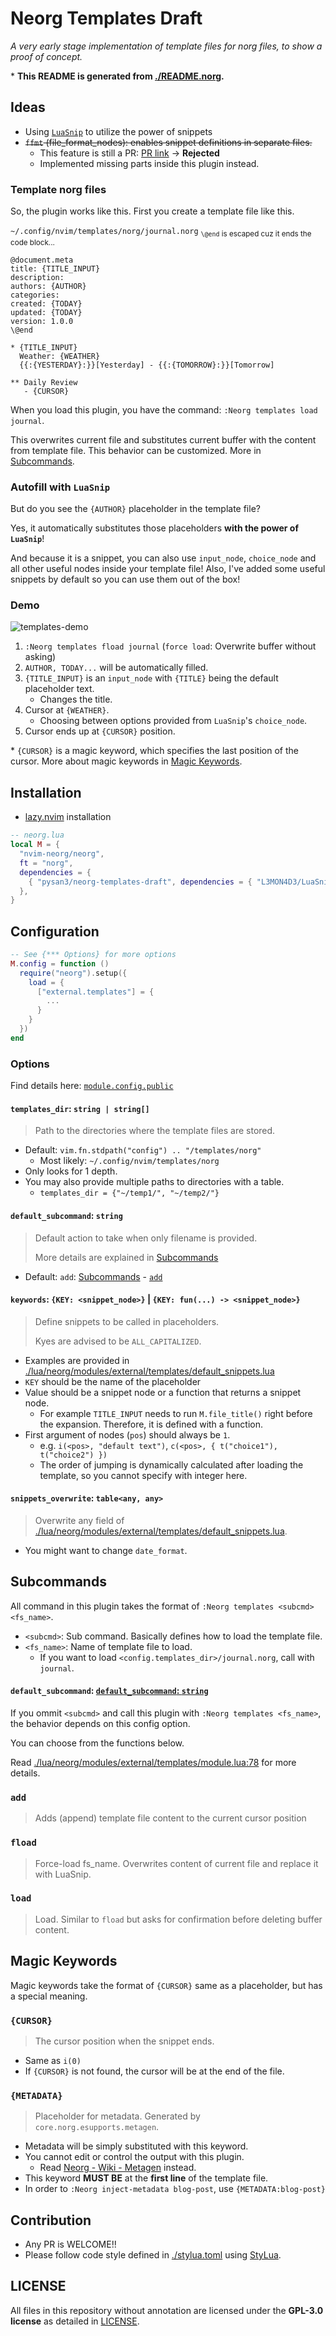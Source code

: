 



# Neorg Templates Draft

_A very early stage implementation of template files for norg files, to show a proof of concept._

\* **This README is generated from [./README.norg](./README.norg).**


## Ideas

- Using [`LuaSnip`](https://github.com/L3MON4D3/LuaSnip) to utilize the power of snippets
- ~~`ffmt` (file_format_nodes): enables snippet definitions in separate files.~~
    -  This feature is still a PR: [PR link](https://github.com/L3MON4D3/LuaSnip/pull/868) -> **Rejected**
    -  Implemented missing parts inside this plugin instead.


### Template norg files

So, the plugin works like this. First you create a template file like this.

`~/.config/nvim/templates/norg/journal.norg`
<sub>`\@end` is escaped cuz it ends the code block...</sub>
```norg
@document.meta
title: {TITLE_INPUT}
description:
authors: {AUTHOR}
categories:
created: {TODAY}
updated: {TODAY}
version: 1.0.0
\@end

* {TITLE_INPUT}
  Weather: {WEATHER}
  {{:{YESTERDAY}:}}[Yesterday] - {{:{TOMORROW}:}}[Tomorrow]

** Daily Review
   - {CURSOR}
```

When you load this plugin, you have the command: `:Neorg templates load journal`.

This overwrites current file and substitutes current buffer with the content from template file.
This behavior can be customized. More in [Subcommands](#subcommands).


### Autofill with `LuaSnip`

But do you see the `{AUTHOR}` placeholder in the template file?

Yes, it automatically substitutes those placeholders **with the power of `LuaSnip`**!

And because it is a snippet, you can also use `input_node`, `choice_node` and all other useful nodes
inside your template file!
Also, I've added some useful snippets by default so you can use them out of the box!


### Demo

![templates-demo](https://user-images.githubusercontent.com/41065736/232785115-7e2ac26b-9daf-4c57-9677-e491f8a81f97.gif)

1. `:Neorg templates fload journal` (`force load`: Overwrite buffer without asking)
2. `AUTHOR, TODAY...` will be automatically filled.
3. `{TITLE_INPUT}` is an `input_node` with `{TITLE}` being the default placeholder text.
    - Changes the title.
4. Cursor at `{WEATHER}`.
    - Choosing between options provided from `LuaSnip`'s `choice_node`.
5. Cursor ends up at `{CURSOR}` position.

\* `{CURSOR}` is a magic keyword, which specifies the last position of the cursor.
More about magic keywords in [Magic Keywords](#magic-keywords).


## Installation

- [lazy.nvim](https://github.com/folke/lazy.nvim) installation
```lua
-- neorg.lua
local M = {
  "nvim-neorg/neorg",
  ft = "norg",
  dependencies = {
    { "pysan3/neorg-templates-draft", dependencies = { "L3MON4D3/LuaSnip" } }, -- ADD THIS LINE
  },
}
```


## Configuration

```lua
-- See {*** Options} for more options
M.config = function ()
  require("neorg").setup({
    load = {
      ["external.templates"] = {
        ...
      }
    }
  })
end
```


### Options

Find details here: [`module.config.public`](#luaneorgmodulesexternaltemplatesmodulelua59)


#### `templates_dir`: `string | string[]`

> Path to the directories where the template files are stored.

- Default: `vim.fn.stdpath("config") .. "/templates/norg"`
    - Most likely: `~/.config/nvim/templates/norg`
- Only looks for 1 depth.
- You may also provide multiple paths to directories with a table.
    - `templates_dir = {"~/temp1/", "~/temp2/"}`


#### `default_subcommand`: `string`

> Default action to take when only filename is provided.
>
> More details are explained in [Subcommands](#subcommands)

- Default: `add`: [Subcommands](#subcommands) - [`add`](#add)


#### `keywords`: `{KEY: <snippet_node>}` | `{KEY: fun(...) -> <snippet_node>}`

> Define snippets to be called in placeholders.
>
> Kyes are advised to be `ALL_CAPITALIZED`.

- Examples are provided in [./lua/neorg/modules/external/templates/default_snippets.lua](#luaneorgmodulesexternaltemplatesdefaultsnippetslua)
- `KEY` should be the name of the placeholder
- Value should be a snippet node or a function that returns a snippet node.
    - For example `TITLE_INPUT` needs to run `M.file_title()` right before the expansion. Therefore, it is defined with a function.
- First argument of nodes (`pos`) should always be `1`.
    - e.g. `i(<pos>, "default text")`, `c(<pos>, { t("choice1"), t("choice2") })`
    - The order of jumping is dynamically calculated after loading the template, so you cannot specify with integer here.


#### `snippets_overwrite`: `table<any, any>`

> Overwrite any field of [./lua/neorg/modules/external/templates/default_snippets.lua](#luaneorgmodulesexternaltemplatesdefaultsnippetslua).

- You might want to change `date_format`.


## Subcommands

All command in this plugin takes the format of `:Neorg templates <subcmd> <fs_name>`.

- `<subcmd>`: Sub command. Basically defines how to load the template file.
- `<fs_name>`: Name of template file to load.
    - If you want to load `<config.templates_dir>/journal.norg`, call with `journal`.


#### `default_subcommand`: [`default_subcommand`: `string`](#defaultsubcommand-string)

If you ommit `<subcmd>` and call this plugin with `:Neorg templates <fs_name>`,
the behavior depends on this config option.

You can choose from the functions below.

Read [./lua/neorg/modules/external/templates/module.lua:78](#luaneorgmodulesexternaltemplatesmodulelua78) for more details.


### `add`

> Adds (append) template file content to the current cursor position


### `fload`

> Force-load fs_name. Overwrites content of current file and replace it with LuaSnip.


### `load`

> Load. Similar to `fload` but asks for confirmation before deleting buffer content.


## Magic Keywords

Magic keywords take the format of `{CURSOR}` same as a placeholder, but has a special meaning.


### `{CURSOR}`

> The cursor position when the snippet ends.

- Same as `i(0)`
- If `{CURSOR}` is not found, the cursor will be at the end of the file.


### `{METADATA}`

> Placeholder for metadata. Generated by `core.norg.esupports.metagen`.

- Metadata will be simply substituted with this keyword.
- You cannot edit or control the output with this plugin.
    - Read [Neorg - Wiki - Metagen](https://github.com/nvim-neorg/neorg/wiki/Metagen) instead.
- This keyword **MUST BE** at the **first line** of the template file.
- In order to `:Neorg inject-metadata blog-post`, use `{METADATA:blog-post}`


## Contribution

- Any PR is WELCOME!!
- Please follow code style defined in [./stylua.toml](./stylua.toml) using [StyLua](https://github.com/johnnymorganz/stylua).


## LICENSE

All files in this repository without annotation are licensed under the **GPL-3.0 license** as detailed in [LICENSE](LICENSE).

